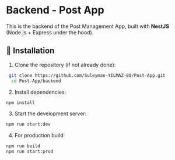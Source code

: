 # Backend - Post App

This is the backend of the Post Management App, built with **NestJS** (Node.js + Express under the hood).

## 🚀 Installation

1. Clone the repository (if not already done):

```bash
 git clone https://github.com/Suleyman-YILMAZ-80/Post-App.git
  cd Post-App/backend
  ```

2. Install dependencies:

```bash
npm install
```

3. Start the development server:

```bash
npm run start:dev
```

4. For production build:

```bash
npm run build
npm run start:prod
```